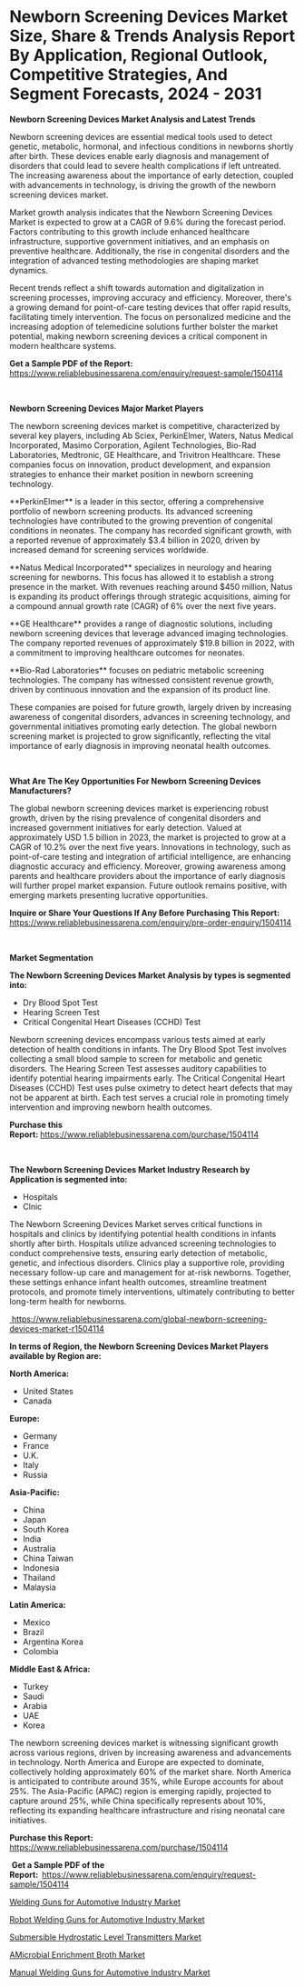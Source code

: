 <p><h1>Newborn Screening Devices Market Size, Share & Trends Analysis Report By Application, Regional Outlook, Competitive Strategies, And Segment Forecasts, 2024 - 2031</h1></p><p><strong>Newborn Screening Devices Market Analysis and Latest Trends</strong></p>
<p><p>Newborn screening devices are essential medical tools used to detect genetic, metabolic, hormonal, and infectious conditions in newborns shortly after birth. These devices enable early diagnosis and management of disorders that could lead to severe health complications if left untreated. The increasing awareness about the importance of early detection, coupled with advancements in technology, is driving the growth of the newborn screening devices market.</p><p>Market growth analysis indicates that the Newborn Screening Devices Market is expected to grow at a CAGR of 9.6% during the forecast period. Factors contributing to this growth include enhanced healthcare infrastructure, supportive government initiatives, and an emphasis on preventive healthcare. Additionally, the rise in congenital disorders and the integration of advanced testing methodologies are shaping market dynamics. </p><p>Recent trends reflect a shift towards automation and digitalization in screening processes, improving accuracy and efficiency. Moreover, there's a growing demand for point-of-care testing devices that offer rapid results, facilitating timely intervention. The focus on personalized medicine and the increasing adoption of telemedicine solutions further bolster the market potential, making newborn screening devices a critical component in modern healthcare systems.</p></p>
<p><strong>Get a Sample PDF of the Report:&nbsp;</strong> <a href="https://www.reliablebusinessarena.com/enquiry/request-sample/1504114?utm_campaign=1420&utm_medium=2&utm_source=Github&utm_content=ia&utm_term=08122024&utm_id=newborn-screening-devices">https://www.reliablebusinessarena.com/enquiry/request-sample/1504114</a></p>
<p>&nbsp;</p>
<p><strong>Newborn Screening Devices Major Market Players</strong></p>
<p><p>The newborn screening devices market is competitive, characterized by several key players, including Ab Sciex, PerkinElmer, Waters, Natus Medical Incorporated, Masimo Corporation, Agilent Technologies, Bio-Rad Laboratories, Medtronic, GE Healthcare, and Trivitron Healthcare. These companies focus on innovation, product development, and expansion strategies to enhance their market position in newborn screening technology.</p><p>**PerkinElmer** is a leader in this sector, offering a comprehensive portfolio of newborn screening products. Its advanced screening technologies have contributed to the growing prevention of congenital conditions in neonates. The company has recorded significant growth, with a reported revenue of approximately $3.4 billion in 2020, driven by increased demand for screening services worldwide.</p><p>**Natus Medical Incorporated** specializes in neurology and hearing screening for newborns. This focus has allowed it to establish a strong presence in the market. With revenues reaching around $450 million, Natus is expanding its product offerings through strategic acquisitions, aiming for a compound annual growth rate (CAGR) of 6% over the next five years.</p><p>**GE Healthcare** provides a range of diagnostic solutions, including newborn screening devices that leverage advanced imaging technologies. The company reported revenues of approximately $19.8 billion in 2022, with a commitment to improving healthcare outcomes for neonates.</p><p>**Bio-Rad Laboratories** focuses on pediatric metabolic screening technologies. The company has witnessed consistent revenue growth, driven by continuous innovation and the expansion of its product line.</p><p>These companies are poised for future growth, largely driven by increasing awareness of congenital disorders, advances in screening technology, and governmental initiatives promoting early detection. The global newborn screening market is projected to grow significantly, reflecting the vital importance of early diagnosis in improving neonatal health outcomes.</p></p>
<p>&nbsp;</p>
<p><strong>What Are The Key Opportunities For Newborn Screening Devices Manufacturers?</strong></p>
<p><p>The global newborn screening devices market is experiencing robust growth, driven by the rising prevalence of congenital disorders and increased government initiatives for early detection. Valued at approximately USD 1.5 billion in 2023, the market is projected to grow at a CAGR of 10.2% over the next five years. Innovations in technology, such as point-of-care testing and integration of artificial intelligence, are enhancing diagnostic accuracy and efficiency. Moreover, growing awareness among parents and healthcare providers about the importance of early diagnosis will further propel market expansion. Future outlook remains positive, with emerging markets presenting lucrative opportunities.</p></p>
<p><strong>Inquire or Share Your Questions If Any Before Purchasing This Report:</strong> <a href="https://www.reliablebusinessarena.com/enquiry/pre-order-enquiry/1504114?utm_campaign=1420&utm_medium=2&utm_source=Github&utm_content=ia&utm_term=08122024&utm_id=newborn-screening-devices">https://www.reliablebusinessarena.com/enquiry/pre-order-enquiry/1504114</a></p>
<p>&nbsp;</p>
<p><strong>Market Segmentation</strong></p>
<p><strong>The Newborn Screening Devices Market Analysis by types is segmented into:</strong></p>
<p><ul><li>Dry Blood Spot Test</li><li>Hearing Screen Test</li><li>Critical Congenital Heart Diseases (CCHD) Test</li></ul></p>
<p><p>Newborn screening devices encompass various tests aimed at early detection of health conditions in infants. The Dry Blood Spot Test involves collecting a small blood sample to screen for metabolic and genetic disorders. The Hearing Screen Test assesses auditory capabilities to identify potential hearing impairments early. The Critical Congenital Heart Diseases (CCHD) Test uses pulse oximetry to detect heart defects that may not be apparent at birth. Each test serves a crucial role in promoting timely intervention and improving newborn health outcomes.</p></p>
<p><strong>Purchase this Report:&nbsp;</strong><a href="https://www.reliablebusinessarena.com/purchase/1504114?utm_campaign=1420&utm_medium=2&utm_source=Github&utm_content=ia&utm_term=08122024&utm_id=newborn-screening-devices">https://www.reliablebusinessarena.com/purchase/1504114</a></p>
<p>&nbsp;</p>
<p><strong>The Newborn Screening Devices Market Industry Research by Application is segmented into:</strong></p>
<p><ul><li>Hospitals</li><li>Clnic</li></ul></p>
<p><p>The Newborn Screening Devices Market serves critical functions in hospitals and clinics by identifying potential health conditions in infants shortly after birth. Hospitals utilize advanced screening technologies to conduct comprehensive tests, ensuring early detection of metabolic, genetic, and infectious disorders. Clinics play a supportive role, providing necessary follow-up care and management for at-risk newborns. Together, these settings enhance infant health outcomes, streamline treatment protocols, and promote timely interventions, ultimately contributing to better long-term health for newborns.</p></p>
<p><a href="https://www.reliablebusinessarena.com/global-newborn-screening-devices-market-r1504114?utm_campaign=1420&utm_medium=2&utm_source=Github&utm_content=ia&utm_term=08122024&utm_id=newborn-screening-devices">&nbsp;https://www.reliablebusinessarena.com/global-newborn-screening-devices-market-r1504114</a></p>
<p><strong>In terms of Region, the Newborn Screening Devices Market Players available by Region are:</strong></p>
<p>
    <p> <strong> North America: </strong>
        <ul>
            <li>United States</li>
            <li>Canada</li>
        </ul>
        </p> 
    <p> <strong> Europe: </strong>
        <ul>
            <li>Germany</li>
            <li>France</li>
            <li>U.K.</li>
            <li>Italy</li>
            <li>Russia</li>
        </ul>
        </p> 
    <p> <strong> Asia-Pacific: </strong>
        <ul>
            <li>China</li>
            <li>Japan</li>
            <li>South Korea</li>
            <li>India</li>
            <li>Australia</li>
            <li>China Taiwan</li>
            <li>Indonesia</li>
            <li>Thailand</li>
            <li>Malaysia</li>
        </ul>
        </p> 
    <p> <strong> Latin America: </strong>
        <ul>
            <li>Mexico</li>
            <li>Brazil</li>
            <li>Argentina Korea</li>
            <li>Colombia</li>
        </ul>
        </p> 
    <p> <strong> Middle East & Africa: </strong>
        <ul>
            <li>Turkey</li>
            <li>Saudi</li>
            <li>Arabia</li>
            <li>UAE</li>
            <li>Korea</li>
        </ul>
    </p>
    </p>
<p><p>The newborn screening devices market is witnessing significant growth across various regions, driven by increasing awareness and advancements in technology. North America and Europe are expected to dominate, collectively holding approximately 60% of the market share. North America is anticipated to contribute around 35%, while Europe accounts for about 25%. The Asia-Pacific (APAC) region is emerging rapidly, projected to capture around 25%, while China specifically represents about 10%, reflecting its expanding healthcare infrastructure and rising neonatal care initiatives.</p></p>
<p><strong>Purchase this Report: </strong><a href="https://www.reliablebusinessarena.com/purchase/1504114?utm_campaign=1420&utm_medium=2&utm_source=Github&utm_content=ia&utm_term=08122024&utm_id=newborn-screening-devices">https://www.reliablebusinessarena.com/purchase/1504114</a></p>
<p>&nbsp;<strong>Get a Sample PDF of the Report:&nbsp;&nbsp;</strong><a href="https://www.reliablebusinessarena.com/enquiry/request-sample/1504114?utm_campaign=1420&utm_medium=2&utm_source=Github&utm_content=ia&utm_term=08122024&utm_id=newborn-screening-devices">https://www.reliablebusinessarena.com/enquiry/request-sample/1504114</a></p>
<p><strong></strong></p>
<p><p><a href="https://www.linkedin.com/pulse/in-depth-analysis-welding-guns-automotive-industry-market-size-zdw5c?utm_campaign=1420&utm_medium=2&utm_source=Github&utm_content=ia&utm_term=08122024&utm_id=newborn-screening-devices">Welding Guns for Automotive Industry Market</a></p><p><a href="https://www.linkedin.com/pulse/evaluating-future-robot-welding-guns-automotive-industry-market-qdfqc?utm_campaign=1420&utm_medium=2&utm_source=Github&utm_content=ia&utm_term=08122024&utm_id=newborn-screening-devices">Robot Welding Guns for Automotive Industry Market</a></p><p><a href="https://www.linkedin.com/pulse/in-depth-analysis-global-submersible-hydrostatic-level-tk3mc?utm_campaign=1420&utm_medium=2&utm_source=Github&utm_content=ia&utm_term=08122024&utm_id=newborn-screening-devices">Submersible Hydrostatic Level Transmitters Market</a></p><p><a href="https://github.com/willjis/Market-Research-Report-List-1/blob/main/amicrobial-enrichment-broth-market.md?utm_campaign=1420&utm_medium=2&utm_source=Github&utm_content=ia&utm_term=08122024&utm_id=newborn-screening-devices">AMicrobial Enrichment Broth Market</a></p><p><a href="https://www.linkedin.com/pulse/manual-welding-guns-automotive-industry-market-size-2024-2031-hucec?utm_campaign=1420&utm_medium=2&utm_source=Github&utm_content=ia&utm_term=08122024&utm_id=newborn-screening-devices">Manual Welding Guns for Automotive Industry Market</a></p></p>